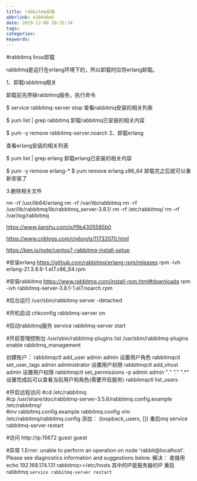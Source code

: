 ```yaml
---
title: rabbitmq安装
abbrlink: e28448e6
date: 2019-12-08 20:35:34
tags:
categories:
keywords:
---
```


#rabbitmq linux卸载

rabbitmq是运行在erlang环境下的，所以卸载时应将erlang卸载。

1、卸载rabbitmq相关

卸载前先停掉rabbitmq服务，执行命令

$ service rabbitmq-server stop
查看rabbitmq安装的相关列表

$ yum list | grep rabbitmq
卸载rabbitmq已安装的相关内容

$ yum -y remove rabbitmq-server.noarch
2、卸载erlang

查看erlang安装的相关列表

$ yum list | grep erlang
卸载erlang已安装的相关内容

$ yum -y remove erlang-*
$ yum remove erlang.x86_64
卸载完之后就可以重新安装了

3.删除相关文件

rm -rf /usr/lib64/erlang
rm -rf /var/lib/rabbitmq
rm -rf /usr/lib/rabbitmq/lib/rabbitmq_server-3.8.1/
rm -rf /etc/rabbitmq/
rm -rf /var/log/rabbitmq



https://www.jianshu.com/p/f9b4305585b0

https://www.cnblogs.com/cjyboy/p/11732070.html

https://ken.io/note/centos7-rabbitmq-install-setup

#安装erlang
https://github.com/rabbitmq/erlang-rpm/releases
rpm -ivh erlang-21.3.8.6-1.el7.x86_64.rpm
 
#安装rabbitmq
https://www.rabbitmq.com/install-rpm.html#downloads
rpm -ivh rabbitmq-server-3.8.1-1.el7.noarch.rpm
 
#后台运行
/usr/sbin/rabbitmq-server -detached

#开机启动
chkconfig rabbitmq-server on

#启动rabbitmq服务
service rabbitmq-server start

#开启管理控制台
/usr/sbin/rabbitmq-plugins list
/usr/sbin/rabbitmq-plugins enable rabbitmq_management

创建账户：
rabbitmqctl add_user  admin  admin
设置用户角色
rabbitmqctl set_user_tags admin administrator
设置用户权限
rabbitmqctl add_vhost admin
设置用户权限
rabbitmqctl set_permissions -p admin  admin ".*" ".*" ".*"
设置完成后可以查看当前用户和角色(需要开启服务)
rabbitmqctl list_users
		
#开启远程访问
#cd /etc/rabbitmq  
#cp /usr/share/doc/rabbitmq-server-3.5.6/rabbitmq.config.example /etc/rabbitmq/   
#mv rabbitmq.config.example rabbitmq.config 
vim /etc/rabbitmq/rabbitmq.config
添加： {loopback_users, []}
重启mq
service rabbitmq-server restart

#访问
http://ip:15672   guest  guest

#异常
1.Error: unable to perform an operation on node 'rabbit@localhost'. Please see diagnostics information and suggestions below.
解决：
直接用 echo 192.168.174.131 rabbitmq>>/etc/hosts 其中的IP是服务器的IP
重启rabbitmq 
```service rabbitmq-server restart```